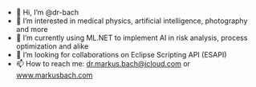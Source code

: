 - 👋 Hi, I’m @dr-bach
- 👀 I’m interested in medical physics, artificial intelligence, photography and more
- 🌱 I’m currently using ML.NET to implement AI in risk analysis, process optimization and alike
- 💞️ I’m looking for collaborations on Eclipse Scripting API (ESAPI)
- 📫 How to reach me: dr.markus.bach@icloud.com or www.markusbach.com

<!---
dr-bach/dr-bach is a ✨ special ✨ repository because its `README.md` (this file) appears on your GitHub profile.
You can click the Preview link to take a look at your changes.
--->
